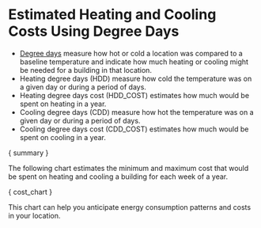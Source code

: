 # Estimated Heating and Cooling Costs Using Degree Days

- [Degree days](https://en.wikipedia.org/wiki/Degree_day) measure how hot or cold a location was compared to a baseline temperature and indicate how much heating or cooling might be needed for a building in that location.
- Heating degree days (HDD) measure how cold the temperature was on a given day or during a period of days.
- Heating degree days cost (HDD_COST) estimates how much would be spent on heating in a year.
- Cooling degree days (CDD) measure how hot the temperature was on a given day or during a period of days.
- Cooling degree days cost (CDD_COST) estimates how much would be spent on cooling in a year.

{ summary }

The following chart estimates the minimum and maximum cost that would be spent on heating and cooling a building for each week of a year.

{ cost_chart }

This chart can help you anticipate energy consumption patterns and costs in your location.
